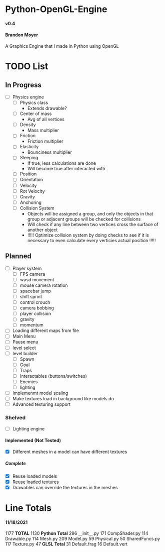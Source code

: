 # Python-OpenGL-Engine
#### v0.4
#### Brandon Moyer

A Graphics Engine that I made in Python using OpenGL

# TODO List
## In Progress
- [ ] Physics engine
	- [ ] Physics class
		- Extends drawable?
	- [ ] Center of mass
		- Avg of all vertices
	- [ ] Density
		- Mass multiplier
	- [ ] Friction
		- Friction multiplier
	- [ ] Elasticity
		- Bounciness multiplier
	- [ ] Sleeping
		- If true, less calculations are done
		- Will become true after interacted with
	- [ ] Position
	- [ ] Orientation
	- [ ] Velocity
	- [ ] Rot Velocity
	- [ ] Gravity
	- [ ] Anchoring
	- [ ] Collision System
		- Objects will be assigned a group, and only the objects in that group or adjacent groups will be checked for collisions
		- Will check if any line between two vertices cross the surface of another object
		- !!!!! Optimize collision system by doing checks to see if it is necessary to even calculate every verticies actual position !!!!!

## Planned
- [ ] Player system
	- [ ] FPS camera
	- [ ] wasd movement
	- [ ] mouse camera rotation
	- [ ] spacebar jump
	- [ ] shift sprint
	- [ ] control crouch
	- [ ] camera bobbing
	- [ ] player collision
	- [ ] gravity
	- [ ] momentum
- [ ] Loading different maps from file
- [ ] Main Menu
- [ ] Pause menu
- [ ] level select
- [ ] level builder
	- [ ] Spawn
	- [ ] Goal
	- [ ] Traps
	- [ ] Interactables (buttons/switches)
	- [ ] Enemies
	- [ ] lighting
- [ ] Implemenmt model scaling
- [ ] Make textures load in background like models do
- [ ] Advanced texturing support

### Shelved
- [ ] Lighting engine

#### Implemented (Not Tested)
- [x] Different meshes in a model can have different textures

##### Complete
- [x] Reuse loaded models
- [x] Reuse loaded textures
- [x] Drawables can override the textures in the meshes

# Line Totals
#### 11/18/2021
1177	**TOTAL**
1130	**Python Total**
 296	\_\_init\_\_.py
 171	CompShader.py
 114	Drawable.py
 114	Mesh.py
 209	Model.py
  59	Physical.py
  50	SharedFuncs.py
 117	Texture.py
  47	**GLSL Total**
  31	Default.frag
  16	Default.vert
